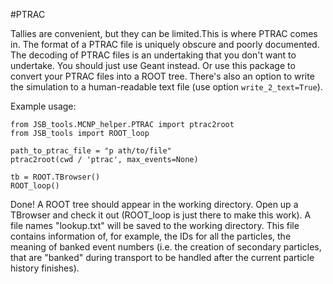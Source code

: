 #PTRAC

Tallies are convenient, but they can be limited.This is where PTRAC comes in. The format of a PTRAC file is uniquely obscure and poorly documented. 
The decoding of PTRAC files is an undertaking that you don't want to undertake. You should just use Geant instead. 
Or use this package to convert your PTRAC files into a ROOT tree. There's also an option to write the simulation
to a human-readable text file (use option `write_2_text=True`).

Example usage:
```
from JSB_tools.MCNP_helper.PTRAC import ptrac2root
from JSB_tools import ROOT_loop

path_to_ptrac_file = "p ath/to/file" 
ptrac2root(cwd / 'ptrac', max_events=None)

tb = ROOT.TBrowser()
ROOT_loop()
```

Done! A ROOT tree should appear in the working directory. Open up a TBrowser and check it out 
(ROOT_loop is just there to make this work).
A file names "lookup.txt" will be saved to the working directory. 
This file contains information of, for example, the IDs for all the particles, the meaning of 
banked event numbers (i.e. the creation of secondary particles, that are "banked" during transport to be handled after 
the current particle history finishes).
